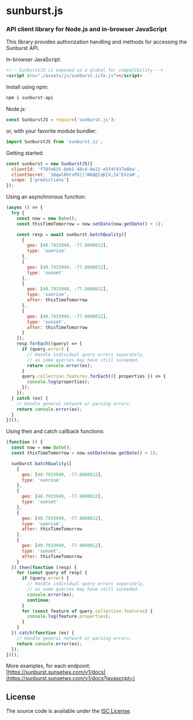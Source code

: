 # sunburst.js
### API client library for Node.js and in-browser JavaScript

This library provides authorization handling and methods for accessing the Sunburst API.

In-browser JavaScript:

```html
<!-- SunburstJS is exposed as a global for compatibility -->
<script src="./assets/js/sunburst.iife.js"></script>
```

Install using npm:
```sh
npm i sunburst-api
```

Node.js:

```js
const SunburstJS = require('sunburst.js');
```

or, with your favorite module bundler:

```js
import SunburstJS from 'sunburst.js';
```

Getting started:

```js
const sunburst = new SunburstJS({
  clientId: 'f78fe615-8eb1-48c4-be21-e5f4f437e8ba',
  clientSecret: '18qwl0htsPX|[!NGQ@[qK{X;[&^EVzaH',
  scope: ['predictions']
});
```

Using an asynchronous function:

```js
(async () => {
  try {
    const now = new Date();
    const thisTimeTomorrow = now.setDate(now.getDate() + 1);

    const resp = await sunburst.batchQuality([
      {
        geo: [40.7933949, -77.8600012],
        type: 'sunrise'
      },
      {
        geo: [40.7933949, -77.8600012],
        type: 'sunset'
      },
      {
        geo: [40.7933949, -77.8600012],
        type: 'sunrise',
        after: thisTimeTomorrow
      },
      {
        geo: [40.7933949, -77.8600012],
        type: 'sunset',
        after: thisTimeTomorrow
      }
    ]);
    resp.forEach((query) => {
      if (query.error) {
        // Handle individual query errors separately,
        // as some queries may have still suceeded.
        return console.error(ex);
      }
      query.collection.features.forEach(({ properties }) => {
        console.log(properties);
      });
    });
  } catch (ex) {
    // Handle general network or parsing errors.
    return console.error(ex);
  }
})();
```

Using then and catch callback functions:

```js
(function () {
  const now = new Date();
  const thisTimeTomorrow = now.setDate(now.getDate() + 1);

  sunburst.batchQuality([
    {
      geo: [40.7933949, -77.8600012],
      type: 'sunrise'
    },
    {
      geo: [40.7933949, -77.8600012],
      type: 'sunset'
    },
    {
      geo: [40.7933949, -77.8600012],
      type: 'sunrise',
      after: thisTimeTomorrow
    },
    {
      geo: [40.7933949, -77.8600012],
      type: 'sunset',
      after: thisTimeTomorrow
    }
  ]).then(function (resp) {
    for (const query of resp) {
      if (query.error) {
        // Handle individual query errors separately,
        // as some queries may have still suceeded.
        console.error(ex);
        continue;
      }
      for (const feature of query.collection.features) {
        console.log(feature.properties);
      }
    }
  }).catch(function (ex) {
    // Handle general network or parsing errors.
    return console.error(ex);
  });
})();
```

More examples, for each endpoint: [https://sunburst.sunsetwx.com/v1/docs](https://sunburst.sunsetwx.com/v1/docs?javascript=)

## License

The source code is available under the [ISC License](https://opensource.org/licenses/ISC).
